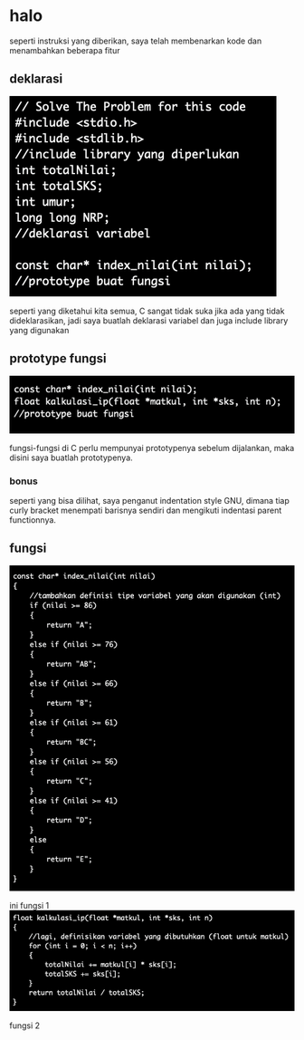 # halo
seperti instruksi yang diberikan, saya telah membenarkan kode dan menambahkan beberapa fitur

## deklarasi
![declarations](img/declarations.png)

seperti yang diketahui kita semua, C sangat tidak suka jika ada yang tidak dideklarasikan, jadi saya buatlah deklarasi variabel dan juga include library yang digunakan

## prototype fungsi
![function prototype](img/prototype.png)

fungsi-fungsi di C perlu mempunyai prototypenya sebelum dijalankan, maka disini saya buatlah prototypenya.

### bonus 
seperti yang bisa dilihat, saya penganut indentation style GNU, dimana tiap curly bracket menempati barisnya sendiri dan mengikuti indentasi parent functionnya.

## fungsi
![index function](img/func1.png)

ini fungsi 1
![other function](img/func2.png)

fungsi 2
